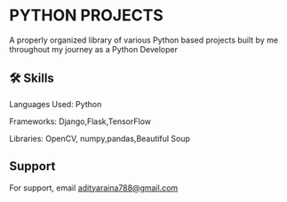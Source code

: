 
# PYTHON PROJECTS

A properly organized library of various Python based projects built by me throughout my journey as a Python Developer

## 🛠 Skills
Languages Used: Python

Frameworks: Django,Flask,TensorFlow

Libraries: OpenCV, numpy,pandas,Beautiful Soup


## Support

For support, email adityaraina788@gmail.com

